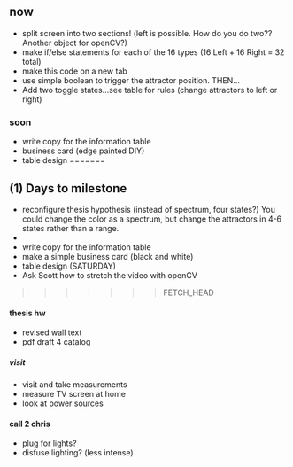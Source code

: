 
## now

- split screen into two sections! (left is possible. How do you do two?? Another object for openCV?)
- make if/else statements for each of the 16 types (16 Left + 16 Right = 32 total)
- make this code on a new tab
- use simple boolean to trigger the attractor position. THEN...
- Add two toggle states...see table for rules (change attractors to left or right)

### soon 

- write copy for the information table
- business card (edge painted DIY)
- table design
=======
## (1) Days to milestone

- reconfigure thesis hypothesis (instead of spectrum, four states?) You could change the color as a spectrum, but change the attractors in 4-6 states rather than a range.
- 
- write copy for the information table
- make a simple business card (black and white)
- table design (SATURDAY)
- Ask Scott how to stretch the video with openCV
>>>>>>> FETCH_HEAD

#### thesis hw

- revised wall text
- pdf draft 4 catalog

##### visit

- visit and take measurements
- measure TV screen at home
- look at power sources

#### call 2 chris

- plug for lights?
- disfuse lighting? (less intense) 


